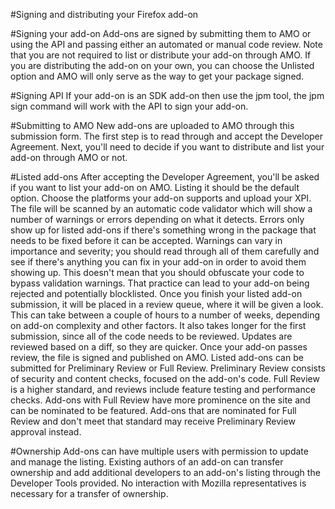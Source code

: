 #Signing and distributing your Firefox add-on

#Signing your add-on
Add-ons are signed by submitting them to AMO or using the API and passing either an automated or manual code review. 
Note that you are not required to list or distribute your add-on through AMO. If you are distributing the add-on on your own, 
you can choose the Unlisted option and AMO will only serve as the way to get your package signed.

#Signing API
If your add-on is an SDK add-on then use the jpm tool, the jpm sign command will work with the API to sign your add-on.

#Submitting to AMO
New add-ons are uploaded to AMO through this submission form. The first step is to read through and accept the Developer Agreement.
Next, you'll need to decide if you want to distribute and list your add-on through AMO or not. 

#Listed add-ons
After accepting the Developer Agreement, you'll be asked if you want to list your add-on on AMO. Listing it should be the default option.
Choose the platforms your add-on supports and upload your XPI. The file will be scanned by an automatic code validator which will show a number of warnings or errors
depending on what it detects. Errors only show up for listed add-ons if there's something wrong in the package that needs to be fixed before it
can be accepted. Warnings can vary in importance and severity; you should read through all of them carefully and see if there's anything
you can fix in your add-on in order to avoid them showing up. This doesn't mean that you should obfuscate your code to bypass validation
warnings. That practice can lead to your add-on being rejected and potentially blocklisted.
Once you finish your listed add-on submission, it will be placed in a review queue, where it will be given a look. This can take between a couple
of hours to a number of weeks, depending on add-on complexity and other factors. It also takes longer for the first submission, since all of the code 
needs to be reviewed. Updates are reviewed based on a diff, so they are quicker. Once your add-on passes review, the file is signed and published on AMO.
Listed add-ons can be submitted for Preliminary Review or Full Review.  Preliminary Review consists of security and content
checks, focused on the add-on's code. Full Review is a higher standard, and reviews include feature testing and performance checks. 
Add-ons with Full Review have more prominence on the site and can be nominated to be featured. Add-ons that are nominated for Full Review and don't meet that standard may receive
Preliminary Review approval instead.

#Ownership
Add-ons can have multiple users with permission to update and manage the listing. Existing authors of an add-on can transfer ownership and add additional developers to an add-on's listing through the Developer Tools provided. No interaction with Mozilla representatives is necessary for a transfer of ownership.

